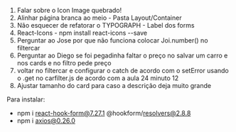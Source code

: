 1) Falar sobre o Icon Image quebrado!
3) Alinhar página branca ao meio - Pasta Layout/Container
4) Não esquecer de refatorar o TYPOGRAPH - Label dos forms
5) React-Icons - npm install react-icons --save
6) Perguntar ao Jose por que não funciona colocar Joi.number() no filtercar
8) Perguntar ao Diego se foi pegadinha faltar o preço no salvar um carro e nos cards e no filtro pede preço
9) voltar no filtercar e configurar o catch de acordo com o setError usando o .get no carfilter.js de acordo com a aula 24 minuto 12
10) Ajustar tamanho do card para caso a descrição deja muito grande


Para instalar:


- npm i react-hook-form@7.27.1 @hookform/resolvers@2.8.8
- npm i axios@0.26.0